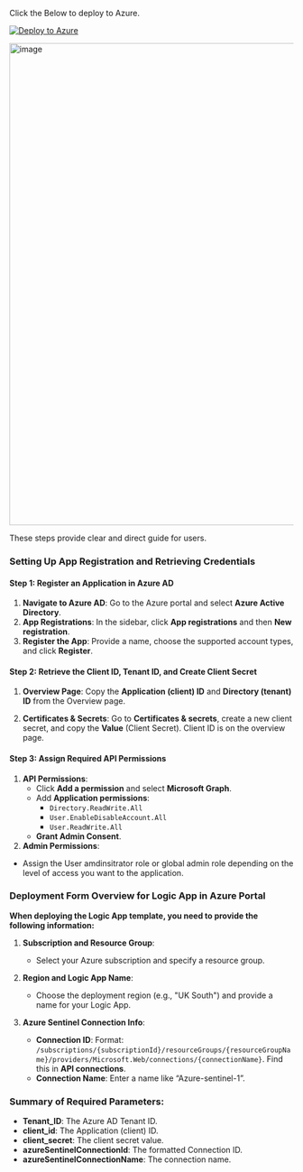 
Click the Below to deploy to Azure.

[![Deploy to Azure](https://aka.ms/deploytoazurebutton)](https://portal.azure.com/#create/Microsoft.Template/uri/https%3A%2F%2Fraw.githubusercontent.com%2Fdoyinr6%2Fcybrush%2Fmain%2FDeploymentTemplate%2FDeploy-Remediate-User.json)

<img width="855" alt="image" src="https://github.com/user-attachments/assets/d2dbb14f-e506-49e0-a444-2a98a5f7c52b">


 These steps provide clear and direct guide for users.
### Setting Up App Registration and Retrieving Credentials

#### Step 1: Register an Application in Azure AD
1. **Navigate to Azure AD**: Go to the Azure portal and select **Azure Active Directory**.
2. **App Registrations**: In the sidebar, click **App registrations** and then **New registration**.
3. **Register the App**: Provide a name, choose the supported account types, and click **Register**.


#### Step 2: Retrieve the Client ID, Tenant ID, and Create Client Secret
1. **Overview Page**: Copy the **Application (client) ID** and **Directory (tenant) ID** from the Overview page.

2. **Certificates & Secrets**: Go to **Certificates & secrets**, create a new client secret, and copy the **Value** (Client Secret). Client ID is on the overview page.


#### Step 3: Assign Required API Permissions
1. **API Permissions**:
   - Click **Add a permission** and select **Microsoft Graph**.
   - Add **Application permissions**:
     - `Directory.ReadWrite.All`
     - `User.EnableDisableAccount.All`
     - `User.ReadWrite.All`
   - **Grant Admin Consent**.
2. **Admin Permissions**:
 - Assign the User amdinsitrator role or global admin role depending on the level of access you want to the application.
   
### Deployment Form Overview for Logic App in Azure Portal

**When deploying the Logic App template, you need to provide the following information:**

1. **Subscription and Resource Group**:
   - Select your Azure subscription and specify a resource group.

2. **Region and Logic App Name**:
   - Choose the deployment region (e.g., "UK South") and provide a name for your Logic App.

3. **Azure Sentinel Connection Info**:
   - **Connection ID**: Format: `/subscriptions/{subscriptionId}/resourceGroups/{resourceGroupName}/providers/Microsoft.Web/connections/{connectionName}`. Find this in **API connections**.
   - **Connection Name**: Enter a name like “Azure-sentinel-1”.

### Summary of Required Parameters:

- **Tenant_ID**: The Azure AD Tenant ID.
- **client_id**: The Application (client) ID.
- **client_secret**: The client secret value.
- **azureSentinelConnectionId**: The formatted Connection ID.
- **azureSentinelConnectionName**: The connection name.

